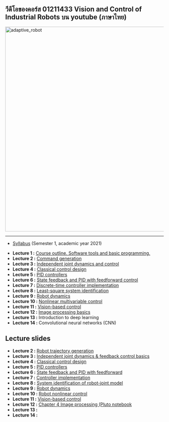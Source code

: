 ## วีดีโอของคอร์ส 01211433 Vision and Control of Industrial Robots บน youtube (ภาษาไทย)

<img src="https://drive.google.com/uc?id=1u1uAOkHMlUgrtC1bA23g9APsVt8W8gtp" width=650 alt="adaptive_robot"/>

<hr>

<ul>
<li /><a href="Syllabus_01211433.pdf">Syllabus</a> (Semester 1, academic year 2021)
</ul>

<ul>
  <li /><b>Lecture 1 :</b> <a href="https://youtu.be/4UU85q4Ztgg">Course outline. Software tools and basic programming.</a>
  <li /><b>Lecture 2 :</b> <a href="https://youtu.be/n88204--hZA">Command generation</a>
  <li /><b>Lecture 3 :</b> <a href="https://youtu.be/VR_mYVCdRBk">Independent joint dynamics and control</a>
  <li /><b>Lecture 4 :</b> <a href="https://youtu.be/RVQ64XGuB9A">Classical control design</a>
  <li /><b>Lecture 5 :</b> <a href="https://youtu.be/I0Id8x92q6k">PID controllers</a>
  <li /><b>Lecture 6 :</b> <a href="https://youtu.be/B3z7d0Mmrso">State feedback and PID with feedforward control</a>
  <li /><b>Lecture 7 :</b> <a href="https://youtu.be/pDqSyUf9DM4">Discrete-time controller implementation</a>
  <li /><b>Lecture 8 :</b> <a href="https://youtu.be/fvYRU2-FYH4">Least-square system identification</a>
  <li /><b>Lecture 9 :</b> <a href="https://youtu.be/6fy0mibQE9k">Robot dynamics</a>
  <li /><b>Lecture 10 :</b> <a href="https://youtu.be/H7ITlELYF7A">Nonlinear multivariable control</a>
  <li /><b>Lecture 11 :</b> <a href="https://youtu.be/Zv9h91HLfSk">Vision-based control</a>
  <li /><b>Lecture 12 :</b> <a href="https://youtu.be/AXspp_4kPZk">Image processing basics</a>
  <li /><b>Lecture 13 :</b> Introduction to deep learning
  <li /><b>Lecture 14 :</b> Convolutional neural networks (CNN)
</ul>

## Lecture slides

<ul>
  <li /><b>Lecture 2 :</b> <a href="lect02.pdf">Robot trajectory generation</a>
  <li /><b>Lecture 3 :</b> <a href="lect03.pdf">Independent joint dynamics & feedback control basics</a>
  <li /><b>Lecture 4 :</b> <a href="lect04.pdf">Classical control design</a>
  <li /><b>Lecture 5 :</b> <a href="lect05.pdf">PID controllers</a>
  <li /><b>Lecture 6 :</b> <a href="lect06.pdf">State feedback and PID with feedforward</a>
  <li /><b>Lecture 7 :</b> <a href="lect07.pdf">Controller implementation</a>
  <li /><b>Lecture 8 :</b> <a href="lect08.pdf">System identification of robot-joint model</a>
  <li /><b>Lecture 9 :</b> <a href="lect09.pdf">Robot dynamics</a>
  <li /><b>Lecture 10 :</b> <a href="lect10.pdf">Robot nonlinear control</a>
  <li /><b>Lecture 11 :</b> <a href="lect11.pdf">Vision-based control</a>
  <li /><b>Lecture 12 :</b> <a href="https://dewdotninja.github.io/books_th/julia4eng/chapter4.html">Chapter 4 Image processing (Pluto notebook</a>
  <li /><b>Lecture 13 :</b>
  <li /><b>Lecture 14 :</b>
  
</ul>
